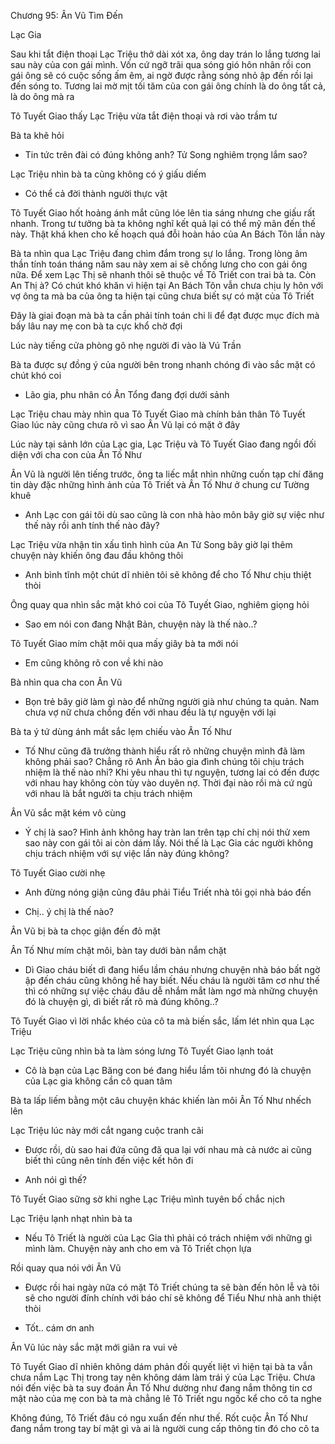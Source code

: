 




Chương 95: Ân Vũ Tìm Đến

Lạc Gia

Sau khi tắt điện thoại Lạc Triệu thở dài xót xa, ông day trán lo lắng tương lai sau này của con gái mình. Vốn cứ ngỡ trãi qua sóng gió hôn nhân rồi con gái ông sẽ có cuộc sống ấm êm, ai ngờ được rằng sóng nhỏ ập đến rồi lại đến sóng to. Tương lai mờ mịt tối tăm của con gái ông chính là do ông tất cả, là do ông mà ra

Tô Tuyết Giao thấy Lạc Triệu vừa tắt điện thoại và rơi vào trầm tư

Bà ta khẽ hỏi

- Tin tức trên đài có đúng không anh? Tử Song nghiêm trọng lắm sao?

Lạc Triệu nhìn bà ta cũng không có ý giấu diếm

- Có thể cả đời thành người thực vật

Tô Tuyết Giao hốt hoảng ánh mắt cũng lóe lên tia sáng nhưng che giấu rất nhanh. Trong tư tưởng bà ta không nghĩ kết quả lại có thể mỹ mãn đến thế này. Thật khá khen cho kế hoạch quá đỗi hoàn hảo của An Bách Tôn lần này

Bà ta nhìn qua Lạc Triệu đang chìm đắm trong sự lo lắng. Trong lòng âm thần tính toán tháng năm sau này xem ai sẽ chống lưng cho con gái ông nữa. Để xem Lạc Thị sẽ nhanh thôi sẽ thuộc về Tô Triết con trai bà ta. Còn An Thị à? Có chút khó khăn vì hiện tại An Bách Tôn vẫn chưa chịu ly hôn với vợ ông ta mà ba của ông ta hiện tại cũng chưa biết sự có mặt của Tô Triết

Đây là giai đoạn mà bà ta cần phải tính toán chi li để đạt được mục đích mà bấy lâu nay mẹ con bà ta cực khổ chờ đợi

Lúc này tiếng cửa phòng gõ nhẹ người đi vào là Vú Trần

Bà ta được sự đồng ý của người bên trong nhanh chóng đi vào sắc mặt có chút khó coi

- Lão gia, phu nhân có Ân Tổng đang đợi dưới sảnh

Lạc Triệu chau mày nhìn qua Tô Tuyết Giao mà chính bản thân Tô Tuyết Giao lúc này cũng chưa rõ vì sao Ân Vũ lại có mặt ở đây



Lúc này tại sảnh lớn của Lạc gia, Lạc Triệu và Tô Tuyết Giao đang ngồi đối diện với cha con của Ân Tố Như

Ân Vũ là người lên tiếng trước, ông ta liếc mắt nhìn những cuốn tạp chí đăng tin dày đặc những hình ảnh của Tô Triết và Ân Tố Như ở chung cư Tường khuê

- Anh Lạc con gái tôi dù sao cũng là con nhà hào môn bây giờ sự việc như thế này rồi anh tính thế nào đây?

Lạc Triệu vừa nhận tin xấu tình hình của An Tử Song bây giờ lại thêm chuyện này khiến ông đau đầu không thôi

- Anh bình tĩnh một chút dĩ nhiên tôi sẽ không để cho Tố Như chịu thiệt thòi

Ông quay qua nhìn sắc mặt khó coi của Tô Tuyết Giao, nghiêm giọng hỏi

- Sao em nói con đang Nhật Bản, chuyện này là thế nào..?

Tô Tuyết Giao mím chặt môi qua mấy giây bà ta mới nói

- Em cũng không rõ con về khi nào

Bà nhìn qua cha con Ân Vũ

- Bọn trẻ bây giờ làm gì nào để những người già như chúng ta quản. Nam chưa vợ nữ chưa chồng đến với nhau đều là tự nguyện với lại

Bà ta ý tứ dùng ánh mắt sắc lẹm chiếu vào Ân Tố Như

- Tố Như cũng đã trưởng thành hiểu rất rõ những chuyện mình đã làm không phải sao? Chẳng rõ Anh Ân bảo gia đình chúng tôi chịu trách nhiệm là thế nào nhỉ? Khi yêu nhau thì tự nguyện, tương lai có đến được với nhau hay không còn tùy vào duyên nợ. Thời đại nào rồi mà cứ ngủ với nhau là bắt người ta chịu trách nhiệm

Ân Vũ sắc mặt kém vô cùng

- Ý chị là sao? Hình ảnh không hay tràn lan trên tạp chí chị nói thử xem sao này con gái tôi ai còn dám lấy. Nói thế là Lạc Gia các người không chịu trách nhiệm với sự việc lần này đúng không?

Tô Tuyết Giao cười nhẹ

- Anh đừng nóng giận cũng đâu phải Tiểu Triết nhà tôi gọi nhà báo đến

- Chị.. ý chị là thế nào?

Ân Vũ bị bà ta chọc giận đến đỏ mặt

Ân Tố Như mím chặt môi, bàn tay dưới bàn nắm chặt

- Dì Giao cháu biết dì đang hiểu lầm cháu nhưng chuyện nhà báo bất ngờ ập đến cháu cũng không hề hay biết. Nếu cháu là người tâm cơ như thế thì có những sự việc cháu đâu dễ nhắm mắt làm ngơ mà những chuyện đó là chuyện gì, dì biết rất rõ mà đúng không..?

Tô Tuyết Giao vì lời nhắc khéo của cô ta mà biến sắc, lấm lét nhìn qua Lạc Triệu

Lạc Triệu cũng nhìn bà ta làm sóng lưng Tô Tuyết Giao lạnh toát

- Cô là bạn của Lạc Băng con bé đang hiểu lầm tôi nhưng đó là chuyện của Lạc gia không cần cô quan tâm

Bà ta lấp liếm bằng một câu chuyện khác khiến làn môi Ân Tố Như nhếch lên

Lạc Triệu lúc này mới cắt ngang cuộc tranh cãi

- Được rồi, dù sao hai đứa cũng đã qua lại với nhau mà cả nước ai cũng biết thì cũng nên tính đến việc kết hôn đi

- Anh nói gì thế?

Tô Tuyết Giao sững sờ khi nghe Lạc Triệu mình tuyên bố chắc nịch

Lạc Triệu lạnh nhạt nhìn bà ta

- Nếu Tô Triết là người của Lạc Gia thì phải có trách nhiệm với những gì mình làm. Chuyện này anh cho em và Tô Triết chọn lựa

Rồi quay qua nói với Ân Vũ

- Được rồi hai ngày nữa có mặt Tô Triết chúng ta sẽ bàn đến hôn lễ và tôi sẽ cho người đính chính với báo chí sẽ không để Tiểu Như nhà anh thiệt thòi

- Tốt.. cám ơn anh

Ân Vũ lúc này sắc mặt mới giãn ra vui vẻ

Tô Tuyết Giao dĩ nhiên không dám phản đối quyết liệt vì hiện tại bà ta vẫn chưa nắm Lạc Thị trong tay nên không dám làm trái ý của Lạc Triệu. Chưa nói đến việc bà ta suy đoán Ân Tố Như dường như đang nắm thông tin cơ mật nào của mẹ con bà ta mà chẳng lẽ Tô Triết ngu ngốc kể cho cô ta nghe

Không đúng, Tô Triết đâu có ngu xuẩn đến như thế. Rốt cuộc Ân Tố Như đang nắm trong tay bí mật gì và ai là người cung cấp thông tin đó cho cô ta





